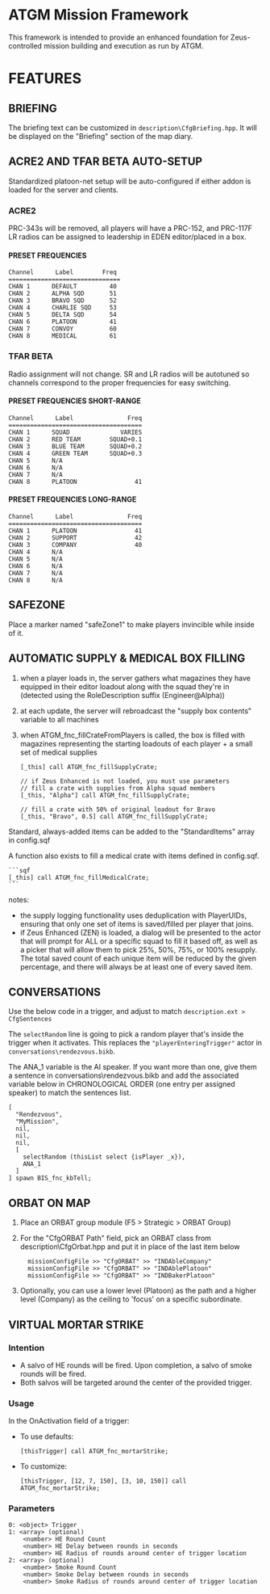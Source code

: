 # ATGM Mission Framework

This framework is intended to provide an enhanced foundation for Zeus-controlled mission building and execution as run by ATGM. 

# FEATURES

## BRIEFING
The briefing text can be customized in `description\CfgBriefing.hpp`. It will be displayed on the "Briefing" section of the map diary.

## ACRE2 AND TFAR BETA AUTO-SETUP
Standardized platoon-net setup will be auto-configured if either addon is loaded for the server and clients. 

### ACRE2
PRC-343s will be removed, all players will have a PRC-152, and PRC-117F LR radios can be assigned to leadership in EDEN editor/placed in a box.

#### PRESET FREQUENCIES
    Channel      Label        Freq
    ===============================
    CHAN 1      DEFAULT         40
    CHAN 2      ALPHA SQD       51
    CHAN 3      BRAVO SQD       52
    CHAN 4      CHARLIE SQD     53
    CHAN 5      DELTA SQD       54
    CHAN 6      PLATOON         41
    CHAN 7      CONVOY          60
    CHAN 8      MEDICAL         61

### TFAR BETA
Radio assignment will not change. SR and LR radios will be autotuned so channels correspond to the proper frequencies for easy switching.

#### PRESET FREQUENCIES SHORT-RANGE
    Channel      Label               Freq
    =====================================
    CHAN 1      SQUAD              VARIES
    CHAN 2      RED TEAM        SQUAD+0.1
    CHAN 3      BLUE TEAM       SQUAD+0.2
    CHAN 4      GREEN TEAM      SQUAD+0.3
    CHAN 5      N/A
    CHAN 6      N/A
    CHAN 7      N/A
    CHAN 8      PLATOON                41

#### PRESET FREQUENCIES LONG-RANGE
    Channel      Label               Freq
    =====================================
    CHAN 1      PLATOON                41
    CHAN 2      SUPPORT                42
    CHAN 3      COMPANY                40
    CHAN 4      N/A
    CHAN 5      N/A
    CHAN 6      N/A
    CHAN 7      N/A
    CHAN 8      N/A


## SAFEZONE

Place a marker named "safeZone1" to make players invincible while inside of it.


## AUTOMATIC SUPPLY & MEDICAL BOX FILLING

1. when a player loads in, the server gathers what magazines they have equipped in their editor loadout along with the squad they're in (detected using the RoleDescription suffix (Engineer@Alpha))
2. at each update, the server will rebroadcast the "supply box contents" variable to all machines
3. when ATGM_fnc_fillCrateFromPlayers is called, the box is filled with magazines representing the starting loadouts of each player + a small set of medical supplies

    ```sqf
    [_this] call ATGM_fnc_fillSupplyCrate;

    // if Zeus Enhanced is not loaded, you must use parameters
    // fill a crate with supplies from Alpha squad members
    [_this, "Alpha"] call ATGM_fnc_fillSupplyCrate;

    // fill a crate with 50% of original loadout for Bravo
    [_this, "Bravo", 0.5] call ATGM_fnc_fillSupplyCrate;
    ```

Standard, always-added items can be added to the "StandardItems" array in config.sqf

A function also exists to fill a medical crate with items defined in config.sqf.

    ```sqf
    [_this] call ATGM_fnc_fillMedicalCrate;
    ```

notes: 
- the supply logging functionality uses deduplication with PlayerUIDs, ensuring that only one set of items is saved/filled per player that joins.
- if Zeus Enhanced (ZEN) is loaded, a dialog will be presented to the actor that will prompt for ALL or a specific squad to fill it based off, as well as a picker that will allow them to pick 25%, 50%, 75%, or 100% resupply. The total saved count of each unique item will be reduced by the given percentage, and there will always be at least one of every saved item.


## CONVERSATIONS
Use the below code in a trigger, and adjust to match `description.ext > CfgSentences`

The `selectRandom` line is going to pick a random player that's inside the trigger when it activates. This replaces the `"playerEnteringTrigger"` actor in `conversations\rendezvous.bikb`.

The ANA_1 variable is the AI speaker. If you want more than one, give them a sentence in conversations\rendezvous.bikb and add the associated variable below in CHRONOLOGICAL ORDER (one entry per assigned speaker) to match the sentences list.

```sqf
[
  "Rendezvous",
  "MyMission",
  nil,
  nil,
  nil,
  [
    selectRandom (thisList select {isPlayer _x}),
    ANA_1
  ]
] spawn BIS_fnc_kbTell;
```


## ORBAT ON MAP
1. Place an ORBAT group module (F5 > Strategic > ORBAT Group)
2. For the "CfgORBAT Path" field, pick an ORBAT class from description\CfgOrbat.hpp and put it in place of the last item below

    ```sqf
      missionConfigFile >> "CfgORBAT" >> "INDAbleCompany"
      missionConfigFile >> "CfgORBAT" >> "INDAblePlatoon"
      missionConfigFile >> "CfgORBAT" >> "INDBakerPlatoon"
    ```

3. Optionally, you can use a lower level (Platoon) as the path and a higher level (Company) as the ceiling to 'focus' on a specific subordinate.


## VIRTUAL MORTAR STRIKE
### Intention
- A salvo of HE rounds will be fired. Upon completion, a salvo of smoke rounds will be fired.
- Both salvos will be targeted around the center of the provided trigger.

### Usage
In the OnActivation field of a trigger:
- To use defaults:

    ```sqf
    [thisTrigger] call ATGM_fnc_mortarStrike;
    ```

- To customize:
    ```sqf
    [thisTrigger, [12, 7, 150], [3, 10, 150]] call ATGM_fnc_mortarStrike;
    ```

### Parameters

    0: <object> Trigger
    1: <array> (optional)
        <number> HE Round Count
        <number> HE Delay between rounds in seconds
        <number> HE Radius of rounds around center of trigger location
    2: <array> (optional)
        <number> Smoke Round Count
        <number> Smoke Delay between rounds in seconds
        <number> Smoke Radius of rounds around center of trigger location